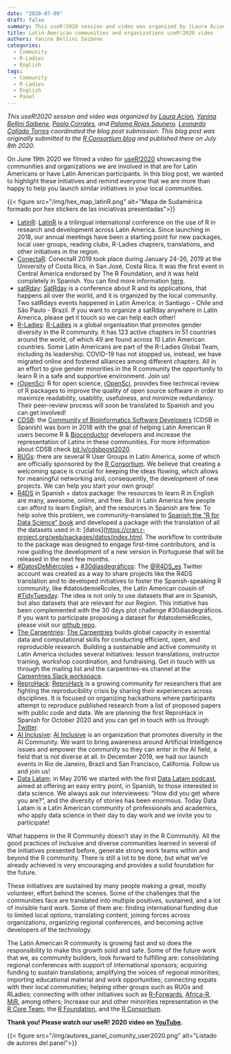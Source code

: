 ```yaml
---
date: "2020-07-09"
draft: false
summary: This useR!2020 session and video was organized by [Laura Acion](https://twitter.com/_lacion_), [Yanina Bellini Saibene](https://twitter.com/yabellini), [Paola Corrales](https://twitter.com/PaobCorrales), and [Paloma Rojas Saunero](https://twitter.com/palolili23). [Leonardo Collado Torres](https://twitter.com/fellgernon) coordinated the blog post submission. This blog post was originally submitted to the [R Consortium blog](https://www.r-consortium.org/blog/2020/07/07/latin-american-communities-and-organizations-at-user2020) and published there on July 8th 2020.
title: Latin American communities and organizations useR!2020 video
authors: Yanina Bellini Saibene
categories:
  - Community
  - R-Ladies
  - English
tags: 
  - Community
  - R-Ladies
  - English
  - Panel
---
```


_This useR!2020 session and video was organized by [Laura Acion](https://twitter.com/_lacion_), [Yanina Bellini Saibene](https://twitter.com/yabellini), [Paola Corrales](https://twitter.com/PaobCorrales), and [Paloma Rojas Saunero](https://twitter.com/palolili23). [Leonardo Collado Torres](https://twitter.com/fellgernon) coordinated the blog post submission. This blog post was originally submitted to the [R Consortium blog](https://www.r-consortium.org/blog/2020/07/07/latin-american-communities-and-organizations-at-user2020) and published there on July 8th 2020._


On June 19th 2020 we filmed a video for [useR!2020](https://user2020.r-project.org/) showcasing the communities and organizations we are involved in that are for Latin Americans or have Latin American participants. In this blog post, we wanted to highlight these initiatives and remind everyone that we are more than happy to help you launch similar initiatives in your local communities.

{{< figure src="/img/hex_map_latinR.png" alt="Mapa de Sudamérica formado por hex stickers de las iniciativas presentadas">}}

* [LatinR](https://twitter.com/LatinR_Conf): [LatinR](https://latin-r.com/en) is a trilingual international conference on the use of R in research and development across Latin America. Since launching in 2018, our annual meetings have been a starting point for new packages, local user groups, reading clubs, R-Ladies chapters, translations, and other initiatives in the region.
* [ConectaR](https://twitter.com/conecta_R): ConectaR 2019 took place during January 24-26, 2019 at the University of Costa Rica, in San José, Costa Rica. It was the first event in Central America endorsed by The R Foundation, and it was held completely in Spanish. You can find more information [here](https://journal.r-project.org/archive/2019-2/conectaR.pdf).
* [satRday](https://twitter.com/satRdays_org): [SatRday](https://satrdays.org/) is a conference about R and its applications, that happens all over the world, and it is organized by the local community. Two satRdays events happened in Latin America: in Santiago - Chile and São Paulo - Brazil. If you want to organize a satRday anywhere in Latin America, please get it touch so we can help each other!
* [R-Ladies](https://twitter.com/RLadiesGlobal): [R-Ladies](https://rladies.org/) is a global organisation that promotes gender diversity in the R community. It has 123 active chapters in 51 countries around the world, of which 49 are found across 10 Latin American countries. Some Latin Americans are part of the R-Ladies Global Team, including its leadership. COVID-19 has not stopped us, instead, we have migrated online and fostered alliances among different chapters. All in an effort to give gender minorities in the R community the opportunity to learn R in a safe and supportive environment. Join us!
* [rOpenSci](https://twitter.com/rOpenSci): R for open science, [rOpenSci](https://ropensci.org/), provides free technical review of R packages to improve the quality of open source software in order to maximize readability, usability, usefulness, and minimize redundancy. Their peer-review process will soon be translated to Spanish and you can get involved!
* [CDSB](https://twitter.com/CDSBMexico): the [Community of Bioinformatics Software Developers](https://comunidadbioinfo.github.io/) (CDSB in Spanish) was born in 2018 with the goal of helping Latin American R users become R & [Bioconductor](http://bioconductor.org/) developers and increase the representation of Latinx in these communities. For more information about CDSB check [bit.ly/cdsbpost2020](http://bit.ly/cdsbpost2020).
* [RUGs](https://www.r-consortium.org/projects/r-user-group-support-program): there are several R User Groups in Latin America, some of which are officially sponsored by the [R Consortium](https://twitter.com/RConsortium). We believe that creating a welcoming space is crucial for keeping the ideas flowing, which allows for meaningful networking and, consequently, the development of new projects. We can help you start your own group!
* [R4DS](https://twitter.com/R4DS_es) in Spanish + datos package: the resources to learn R in English are many, awesome, online, and free. But in Latin America few people can afford to learn English, and the resources in Spanish are few. To help solve this problem, we community-translated to [Spanish the “R for Data Science” book](https://es.r4ds.hadley.nz/) and developed a package with the translation of all the datasets used in it: [datos](https://cran.r-project.org/web/packages/datos/index.html. The workflow to contribute to the package was designed to engage first-time contributors, and is now guiding the development of a new version in Portuguese that will be released in the next few months.
* [#DatosDeMiércoles](https://twitter.com/hashtag/datosdemiercoles) + [#30díasdegráficos](https://twitter.com/hashtag/30diasdegraficos): The [@R4DS_es](https://twitter.com/R4DS_es) Twitter account was created as a way to share projects like the R4DS translation and to developed initiatives to foster the Spanish-speaking R community,  like #datosdemieRcoles, the Latin American cousin of [#TidyTuesday](https://twitter.com/hashtag/tidytuesday). The idea is not only to use datasets that are in Spanish, but also datasets that are relevant for our Region. This initiative has been complemented with the 30 days plot challenge #30díasdegráficos. If you want to participate proposing a dataset for #datodemiéRcoles, please visit our [github repo](https://github.com/cienciadedatos/datos-de-miercoles).
* [The Carpentries](https://twitter.com/thecarpentries): [The Carpentries](https://carpentries.org/) builds global capacity in essential data and computational skills for conducting efficient, open, and reproducible research. Building a sustainable and active community in Latin America includes several initiatives: lesson translations, instructor training, workshop coordination, and fundraising. Get in touch with us through the mailing list and the carpentries-es channel at the [Carpentries Slack workspace](https://swc-slack-invite.herokuapp.com/).
* [ReproHack](https://twitter.com/ReproHack): [ReproHack](https://reprohack.github.io/reprohack-hq/) is a growing community for researchers that are fighting the reproducibility crisis by sharing their experiences across disciplines. It is focused on organizing hackathons where participants attempt to reproduce published research from a list of proposed papers with public code and data. We are planning the first ReproHack in Spanish for October 2020 and you can get in touch with us through [Twitter](https://twitter.com/ReproHack).
* [AI Inclusive](https://twitter.com/AIinclusive): [AI Inclusive](https://www.ai-inclusive.org/) is an organization that promotes diversity in the AI Community. We want to bring awareness around Artificial Intelligence issues and empower the community so they can enter in the AI field, a field that is not diverse at all. In December 2019, we had our launch events in Rio de Janeiro, Brazil and San Francisco, California. Follow us and join us!
* [Data Latam](https://twitter.com/datalatam): in May 2016 we started with the first [Data Latam podcast](http://www.datalatam.com/), aimed at offering an easy entry point, in Spanish, to those interested in data science. We always ask our interviewees: “How did you get where you are?”, and the diversity of stories has been enormous. Today Data Latam is a Latin American community of professionals and academics, who apply data science in their day to day work and we invite you to participate!

What happens in the R Community doesn’t stay in the R Community. All the good practices of inclusive and diverse communities learned in several of the initiatives presented before, generate strong work teams within and beyond the R community. There is still a lot to be done, but what we’ve already achieved is very encouraging and provides a solid foundation for the future.

These initiatives are sustained by many people making a great, mostly volunteer, effort behind the scenes. Some of the challenges that the communities face are translated into multiple positives, sustained, and a lot of invisible hard work. Some of them are: finding international funding due to limited local options, translating content, joining forces across organizations, organizing regional conferences, and becoming active developers of the technology.

The Latin American R community is growing fast and so does the responsibility to make this growth solid and safe. Some of the future work that we, as community builders, look forward to fulfilling are: consolidating regional conferences with support of international sponsors; acquiring funding to sustain translations; amplifying the voices of regional minorities; importing educational material and work opportunities; connecting expats with their local communities; helping other groups such as RUGs and RLadies; connecting with other initiatives such as [R-Forwards](https://twitter.com/R_Forwards), [Africa-R](https://twitter.com/AfricaRUsers), [MiR](https://twitter.com/miR_community), among others; Increase our and other minorities representation in the [R Core Team](https://www.r-project.org/contributors.html), the [R Foundation](https://www.r-project.org/foundation/), and the [R Consortium](https://twitter.com/RConsortium).

**Thank you! Please watch our useR! 2020 video on [YouTube](https://youtu.be/gtRntU2J3Cg).**

{{< figure src="/img/autores_panel_comunity_user2020.png" alt="Listado de autores del panel">}}

